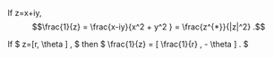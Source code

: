 If z=x+iy, $$\frac{1}{z} = \frac{x-iy}{x^2 + y^2 }
= \frac{z^{*}}{|z|^2} .$$

If $ z=[r, \theta ] , $ then
$ \frac{1}{z} = [ \frac{1}{r} , - \theta ] . $
